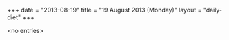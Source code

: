 +++
date = "2013-08-19"
title = "19 August 2013 (Monday)"
layout = "daily-diet"
+++

<p>&lt;no entries&gt;</p>